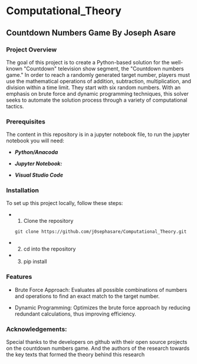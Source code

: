 # Computational_Theory

## Countdown Numbers Game  By Joseph Asare

### Project Overview

The goal of this project is to create a Python-based solution for the well-known "Countdown" television show segment, the "Countdown numbers game." In order to reach a randomly generated target number, players must use the mathematical operations of addition, subtraction, multiplication, and division within a time limit. They start with six random numbers. With an emphasis on brute force and dynamic programming techniques, this solver seeks to automate the solution process through a variety of computational tactics.

### Prerequisites

The content in this repository is in a jupyter notebook file, to run the jupyter notebook you will need:

- ***Python/Anacoda***

- ***Jupyter Notebook:*** 

- ***Visual Studio Code***

### Installation

To set up this project locally, follow these steps:

- 1. Clone the repository
    ```
    git clone https://github.com/j0sephasare/Computational_Theory.git
    ```

- 2. cd into the repository

- 3. pip install 

### Features 

- Brute Force Approach: Evaluates all possible combinations of numbers and operations to find an exact match to the target number.

- Dynamic Programming: Optimizes the brute force approach by reducing redundant calculations, thus improving efficiency.

### Acknowledgements: 

Special thanks to the developers on github with their open source projects on the countdown numbers game. 
And the authors of the research towards the key texts that formed the theory behind this research 